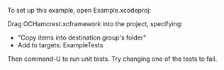 To set up this example, open Example.xcodeproj:

Drag OCHamcrest.xcframework into the project, specifying:
  * "Copy items into destination group's folder"
  * Add to targets: ExampleTests

Then command-U to run unit tests. Try changing one of the tests to fail.
